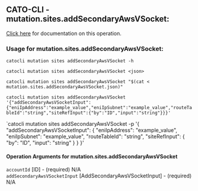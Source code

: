 
## CATO-CLI - mutation.sites.addSecondaryAwsVSocket:
[Click here](https://api.catonetworks.com/documentation/#mutation-mutation.sites.addSecondaryAwsVSocket) for documentation on this operation.

### Usage for mutation.sites.addSecondaryAwsVSocket:

`catocli mutation sites addSecondaryAwsVSocket -h`

`catocli mutation sites addSecondaryAwsVSocket <json>`

`catocli mutation sites addSecondaryAwsVSocket "$(cat < mutation.sites.addSecondaryAwsVSocket.json)"`

`catocli mutation sites addSecondaryAwsVSocket '{"addSecondaryAwsVSocketInput":{"eniIpAddress":"example_value","eniIpSubnet":"example_value","routeTableId":"string","siteRefInput":{"by":"ID","input":"string"}}}'`

`catocli mutation sites addSecondaryAwsVSocket -p '{
    "addSecondaryAwsVSocketInput": {
        "eniIpAddress": "example_value",
        "eniIpSubnet": "example_value",
        "routeTableId": "string",
        "siteRefInput": {
            "by": "ID",
            "input": "string"
        }
    }
}'


#### Operation Arguments for mutation.sites.addSecondaryAwsVSocket ####

`accountId` [ID] - (required) N/A    
`addSecondaryAwsVSocketInput` [AddSecondaryAwsVSocketInput] - (required) N/A    
